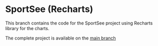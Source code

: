 # SportSee (Recharts)

This branch contains the code for the SportSee project using Recharts library for the charts.

The complete project is available on the [main branch](https://github.com/alexperronnet/openclassrooms-12-sportsee)
